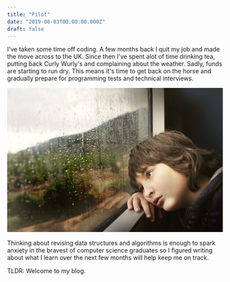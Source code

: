 ```yaml
---
title: "Pilot"
date: "2019-08-03T00:00:00.000Z"
draft: false
---
```


I've taken some time off coding. A few months back I quit my job and made the move across to the UK. Since then I've spent alot of time drinking tea, putting back Curly Wurly's and complaining about the weather. Sadly, funds are starting to run dry. This means it's time to get back on the horse and gradually prepare for programming tests and technical interviews.

![:(](/assets/images/sad.jpg)

Thinking about revising data structures and algorithms is enough to spark anxiety in the bravest of computer science graduates so I figured writing about what I learn over the next few months will help keep me on track.

TLDR: Welcome to my blog.